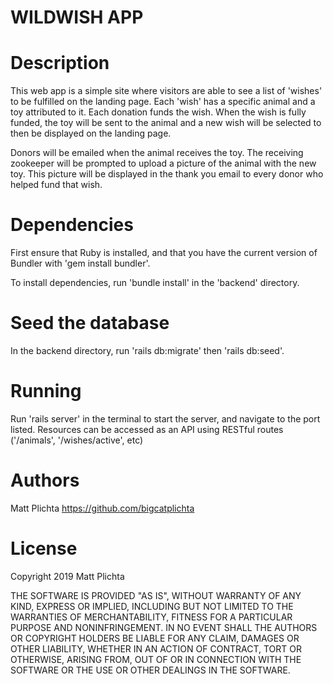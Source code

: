 # WILDWISH APP  

# Description

This web app is a simple site where visitors are able to see a list of 'wishes' to be fulfilled on the landing page. Each 'wish' has a specific animal and a toy attributed to it. Each donation funds the wish. When the wish is fully funded, the toy will be sent to the animal and a new wish will be selected to then be displayed on the landing page.

Donors will be emailed when the animal receives the toy. The receiving zookeeper will be prompted to upload a picture of the animal with the new toy. This picture will be displayed in the thank you email to every donor who helped fund that wish.

# Dependencies

First ensure that Ruby is installed, and that you have the current version of Bundler with 'gem install bundler'.

To install dependencies, run 'bundle install' in the 'backend' directory. 

# Seed the database

In the backend directory, run 'rails db:migrate' then 'rails db:seed'.

# Running

Run 'rails server' in the terminal to start the server, and navigate to the port listed. Resources can be accessed as an API using RESTful routes ('/animals', '/wishes/active', etc)

# Authors

Matt Plichta https://github.com/bigcatplichta

# License

Copyright 2019 Matt Plichta

THE SOFTWARE IS PROVIDED "AS IS", WITHOUT WARRANTY OF ANY KIND, EXPRESS OR IMPLIED, INCLUDING BUT NOT LIMITED TO THE WARRANTIES OF MERCHANTABILITY, FITNESS FOR A PARTICULAR PURPOSE AND NONINFRINGEMENT. IN NO EVENT SHALL THE AUTHORS OR COPYRIGHT HOLDERS BE LIABLE FOR ANY CLAIM, DAMAGES OR OTHER LIABILITY, WHETHER IN AN ACTION OF CONTRACT, TORT OR OTHERWISE, ARISING FROM, OUT OF OR IN CONNECTION WITH THE SOFTWARE OR THE USE OR OTHER DEALINGS IN THE SOFTWARE.